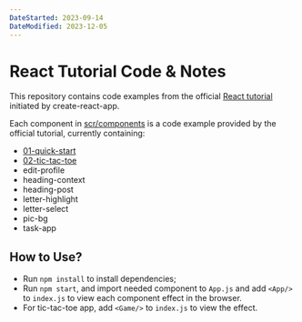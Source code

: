 ```yaml
---
DateStarted: 2023-09-14
DateModified: 2023-12-05
---
```


# React Tutorial Code & Notes

This repository contains code examples from the official [React tutorial](https://react.dev/learn/reacting-to-input-with-state) initiated by create-react-app.

Each component in [scr/components](https://github.com/Jenniferwonder/react-tutorial/tree/main/src/components) is a code example provided by the official tutorial, currently containing:

- [01-quick-start](https://github.com/Jenniferwonder/react-tutorial/tree/main/src/components/01-quick-start)
- [02-tic-tac-toe](https://github.com/Jenniferwonder/react-tutorial/tree/main/src/components/02-tic-tac-toe)
- edit-profile
- heading-context
- heading-post
- letter-highlight
- letter-select
- pic-bg
- task-app

## How to Use?

- Run `npm install` to install dependencies;
- Run `npm start`, and import needed component to `App.js` and add `<App/>` to `index.js` to view each component effect in the browser.
- For tic-tac-toe app, add `<Game/>` to `index.js` to view the effect.
